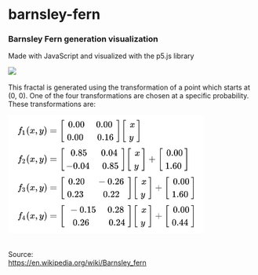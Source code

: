 # barnsley-fern

### Barnsley Fern generation visualization

Made with JavaScript and visualized with the p5.js library

<img src="gif/barnsley-fern.gif" width="400px">

This fractal is generated using the transformation of a point which starts at (0, 0). One of the four transformations are chosen at a specific probability. These transformations are:

<img src="gif/transformations.png" width="400px">

<br>
<br>

Source: <br>
https://en.wikipedia.org/wiki/Barnsley_fern
